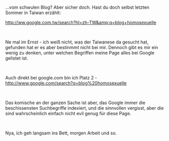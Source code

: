 <html><body><p>...vom schwulen Blog? Aber sicher doch. Hast du doch selbst letzten Sommer in Taiwan erzählt:<br>

<a href="http://ww.google.com.tw/search?hl=zh-TW&amp;q=blog+homosexuelle">http://ww.google.com.tw/search?hl=zh-TW&amp;q=blog+homosexuelle</a><br>

<br>

Ne mal im Ernst - ich weiß nicht, was der Taiwanese da gesucht hat, gefunden hat er es aber bestinmmt nicht bei mir. Dennoch gibt es mir ein wenig zu denken, unter welchen Begriffen meine Page alles bei Google gelistet ist.<br>

<br>

Auch direkt bei google.com bin ich Platz 2 - <a href="http://www.google.com/search?q=blog%20homosexuelle">http://www.google.com/search?q=blog%20homosexuelle</a><br>

<br>

Das komische an der ganzen Sache ist aber, das Google immer die beschissensten Suchbegriffe indexiert, und die sinnvollen vergisst, aber die sind wahrscheinlich einfach nicht evil genug für diese Page.<br>

<br>

Nya, ich geh langsam ins Bett, morgen Arbeit und so.</p></body></html>
